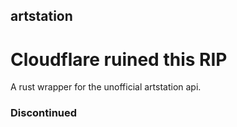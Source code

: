 ## artstation

# Cloudflare ruined this RIP

A rust wrapper for the unofficial artstation api.

### Discontinued
